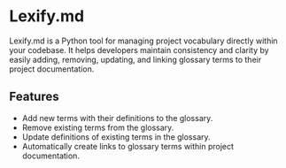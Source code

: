 # Lexify.md

Lexify.md is a Python tool for managing project vocabulary directly within your codebase. It helps developers maintain consistency and clarity by easily adding, removing, updating, and linking glossary terms to their project documentation.

## Features

- Add new terms with their definitions to the glossary.
- Remove existing terms from the glossary.
- Update definitions of existing terms in the glossary.
- Automatically create links to glossary terms within project documentation.
